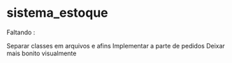 # sistema_estoque

Faltando :

Separar classes em arquivos e afins
Implementar a parte de pedidos
Deixar mais bonito visualmente
